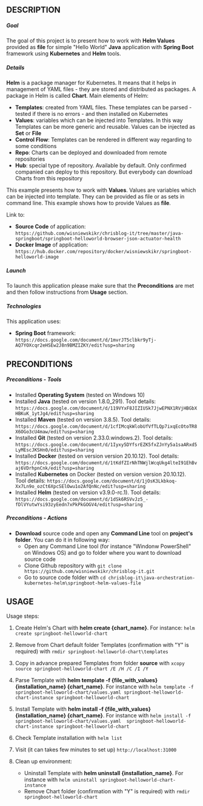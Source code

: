 DESCRIPTION
-----------

##### Goal
The goal of this project is to present how to work with **Helm Values** provided as **file** for simple "Hello World" **Java** application with **Spring Boot** framework using **Kubernetes** and **Helm** tools. 


##### Details
**Helm** is a package manager for Kubernetes. It means that it helps in management of YAML files - they are stored and distributed as packages. A package in Helm is called **Chart**. Main elements of Helm:
* **Templates**: created from YAML files. These templates can be parsed - tested if there is no errors - and then installed on Kubernetes
* **Values**: variables which can be injected into Templates. In this way Templates can be more generic and reusable. Values can be injected as **Set** or **File**
* **Control Flow**: Templates can be rendered in different way regarding to some conditions
* **Repo**: Charts can be deployed and downloaded from remote repositories
* **Hub**: special type of repository. Available by default. Only confirmed companied can deploy to this repository. But everybody can download Charts from this repository

This example presents how to work with **Values**. Values are variables which can be injected into template. They can be provided as file or as sets in command line. This example shows how to provide Values as **file**.

Link to:
* **Source Code** of application: `https://github.com/wisniewskikr/chrisblog-it/tree/master/java-springboot/springboot-helloworld-browser-json-actuator-health`
* **Docker Image** of application: `https://hub.docker.com/repository/docker/wisniewskikr/springboot-helloworld-image`

##### Launch
To launch this application please make sure that the **Preconditions** are met and then follow instructions from **Usage** section.

##### Technologies
This application uses:
* **Spring Boot** framework: `https://docs.google.com/document/d/1mvrJT5clbkr9yTj-AQ7YOXcqr2eHSEw2J8n9BMZIZKY/edit?usp=sharing`


PRECONDITIONS
-------------

##### Preconditions - Tools
* Installed **Operating System** (tested on Windows 10)
* Installed **Java** (tested on version 1.8.0_291). Tool details: `https://docs.google.com/document/d/119VYxF8JIZIUSk7JjwEPNX1RVjHBGbXHBKuK_1ytJg4/edit?usp=sharing`
* Installed **Maven** (tested on version 3.8.5). Tool details: `https://docs.google.com/document/d/1cfIMcqkWlobUfVfTLQp7ixqEcOtoTR8X6OGo3cU4maw/edit?usp=sharing`
* Installed **Git** (tested on version 2.33.0.windows.2). Tool details: `https://docs.google.com/document/d/1Iyxy5DYfsrEZK5fxZJnYy5a1saARxd5LyMEscJKSHn0/edit?usp=sharing`
* Installed **Docker** (tested on version version 20.10.12). Tool details: `https://docs.google.com/document/d/1tKdfZIrNhTNWjlWcqUkg4lteI91EhBvaj6VDrhpnCnk/edit?usp=sharing`
* Installed **Kubernetes** on Docker (tested on version version 20.10.12). Tool details: `https://docs.google.com/document/d/1jOsK3Lkbkoq-Xx7Ln9o_ozCt6XpcSElOwu1o2AfQnNc/edit?usp=sharing`
* Installed **Helm** (tested on version v3.9.0-rc.1). Tool details: `https://docs.google.com/document/d/1dSk6RSVvJz5_-fDlVYutwYsi93zyEedn7xPkPkGOGV4/edit?usp=sharing`

##### Preconditions - Actions
* **Download** source code and open any **Command Line** tool on **project's folder**. You can do it in following way:
    * Open any Command Line tool (for instance "Windonw PowerShell" on Windows OS) and go to folder where you want to download source code 
    * Clone Github repository with `git clone https://github.com/wisniewskikr/chrisblog-it.git`
    * Go to source code folder with `cd chrisblog-it\java-orchestration-kubernetes-helm\springboot-helm-values-file`


USAGE
-----

Usage steps:
1. Create Helm's Chart with **helm create {chart_name}**. For instance: `helm create springboot-helloworld-chart`
1. Remove from Chart default folder Templates (confirmation with "Y" is required) with `rmdir springboot-helloworld-chart\templates`
1. Copy in advance prepared Templates from folder **source** with `xcopy source springboot-helloworld-chart /E /H /C /I /Y`
1. Parse Template with **helm template -f {file_with_values} {installation_name} {chart_name}**. For instance with `helm template -f springboot-helloworld-chart/values.yaml springboot-helloworld-chart-instance springboot-helloworld-chart`
1. Install Template with **helm install -f {file_with_values} {installation_name} {chart_name}**. For instance with `helm install -f springboot-helloworld-chart/values.yaml  springboot-helloworld-chart-instance springboot-helloworld-chart`
1. Check Template installation with `helm list`
1. Visit (it can takes few minutes to set up) `http://localhost:31000`
1. Clean up environment:

    * Uninstall Template with **helm uninstall {installation_name}**. For instance with `helm uninstall springboot-helloworld-chart-instance`
    * Remove Chart folder (confirmation with "Y" is required) with `rmdir springboot-helloworld-chart`